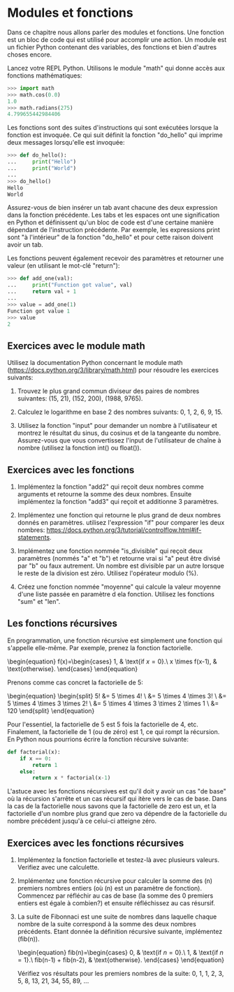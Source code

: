 # Modules et fonctions

Dans ce chapitre nous allons parler des modules et fonctions. Une fonction est un bloc de code qui est utilisé pour accomplir une action. Un module est un fichier Python contenant des variables, des fonctions et bien d'autres choses encore.

Lancez votre REPL Python. Utilisons le module "math" qui donne accès aux fonctions mathématiques:

```Python
>>> import math
>>> math.cos(0.0)
1.0
>>> math.radians(275)
4.799655442984406
```

Les fonctions sont des suites d'instructions qui sont exécutées lorsque la fonction est invoquée. Ce qui suit définit la fonction "do\_hello" qui imprime deux messages lorsqu'elle est invoquée:

```Python
>>> def do_hello():
...     print("Hello")
...     print("World")
...
>>> do_hello()
Hello
World
```

Assurez-vous de bien insérer un tab avant chacune des deux expression dans la fonction précédente. Les tabs et les espaces ont une signification en Python et définissent qu'un bloc de code est d'une certaine manière dépendant de l'instruction précédente. Par exemple, les expressions print sont "à l'intérieur" de la fonction "do\_hello" et pour cette raison doivent avoir un tab.

Les fonctions peuvent également recevoir des paramètres et retourner une valeur (en utilisant le mot-clé "return"):

```Python
>>> def add_one(val):
...     print("Function got value", val)
...     return val + 1
...
>>> value = add_one(1)
Function got value 1
>>> value
2
```

## Exercices avec le module math


Utilisez la documentation Python concernant le module math (<https://docs.python.org/3/library/math.html>) pour résoudre les exercices suivants:

1.  Trouvez le plus grand commun diviseur des paires de nombres suivantes: (15, 21), (152, 200), (1988, 9765).

2.  Calculez le logarithme en base 2 des nombres suivants: 0, 1, 2, 6, 9, 15.

3.  Utilisez la fonction "input" pour demander un nombre à l'utilisateur et montrez le résultat du sinus, du cosinus et de la tangeante du nombre. Assurez-vous que vous convertissez l'input de l'utilisateur de chaîne à nombre (utilisez la fonction int() ou float()).

## Exercices avec les fonctions

1.  Implémentez la fonction "add2" qui reçoit deux nombres comme arguments et retourne la somme des deux nombres. Ensuite implémentez la fonction "add3" qui reçoit et additionne 3 paramètres.

2.  Implémentez une fonction qui retourne le plus grand de deux nombres donnés en paramètres. utilisez l'expression "if" pour comparer les deux nombres: <https://docs.python.org/3/tutorial/controlflow.html#if-statements>.

3.  Implémentez une fonction nommée "is\_divisible" qui reçoit deux paramètres (nommés "a" et "b") et retourne vrai si "a" peut être divisé par "b" ou faux autrement. Un nombre est divisible par un autre lorsque le reste de la division est zéro. Utilisez l'opérateur modulo (%).

4.  Créez une fonction nommée "moyenne" qui calcule la valeur moyenne d'une liste passée en paramètre d ela fonction. Utilisez les fonctions "sum" et "len".

## Les fonctions récursives

En programmation, une fonction récursive est simplement une fonction qui s'appelle elle-même. Par exemple, prenez la fonction factorielle.

\begin{equation}
f(x)=\begin{cases}
    1, & \text{if $x=0$}.\\
    x \times f(x-1), & \text{otherwise}.
\end{cases}
\end{equation}

Prenons comme cas concret la factorielle de 5:

\begin{equation}
\begin{split}
5! &= 5 \times 4! \\
    &= 5 \times 4 \times 3! \\
    &= 5 \times 4 \times 3 \times 2! \\
    &= 5 \times 4 \times 3 \times 2 \times 1 \\
    &= 120
\end{split}
\end{equation}

Pour l'essentiel, la factorielle de 5 est 5 fois la factorielle de 4, etc. Finalement, la factorielle de 1 (ou de zéro) est 1, ce qui rompt la récursion. En Python nous pourrions écrire la fonction récursive suivante:

```Python
def factorial(x):
    if x == 0:
        return 1
    else:
        return x * factorial(x-1)
```

L'astuce avec les fonctions récursives est qu'il doit y avoir un cas "de base" où la récursion s'arrête et un cas récursif qui itère vers le cas de base. Dans la cas de la factorielle nous savons que la factorielle de zero est un, et la factorielle d'un nombre plus grand que zero va dépendre de la factorielle du nombre précédent jusqu'à ce celui-ci atteigne zéro.

## Exercices avec les fonctions récursives

1.  Implémentez la fonction factorielle et testez-là avec plusieurs valeurs. Verifiez avec une calculette.

2.  Implémentez une fonction récursive pour calculer la somme des \(n\) premiers nombres entiers (où \(n\) est un paramètre de fonction). Commencez par réfléchir au cas de base (la somme des 0 premiers entiers est égale à combien?) et ensuite réfléchissez au cas résursif.

3.  La suite de Fibonnaci est une suite de nombres dans laquelle chaque nombre de la suite correspond à la somme des deux nombres précédents. Etant donnée la définition récursive suivante, implémentez \(fib(n)\).

    \begin{equation}
    fib(n)=\begin{cases}
        0, & \text{if $n=0$}.\\
        1, & \text{if $n=1$}.\\
        fib(n-1) + fib(n-2), & \text{otherwise}.
    \end{cases}
    \end{equation}

    Vérifiez vos résultats pour les premiers nombres de la suite: 0, 1, 1, 2, 3, 5, 8, 13, 21, 34, 55, 89, ...
    